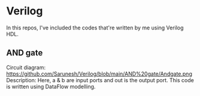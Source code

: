 # Verilog
In this repos, I've included the codes that're written by me using Verilog HDL. 

## AND gate
Circuit diagram: https://github.com/Sarunesh/Verilog/blob/main/AND%20gate/Andgate.png
Description: Here, a & b are input ports and out is the output port. This code is written using DataFlow modelling.
